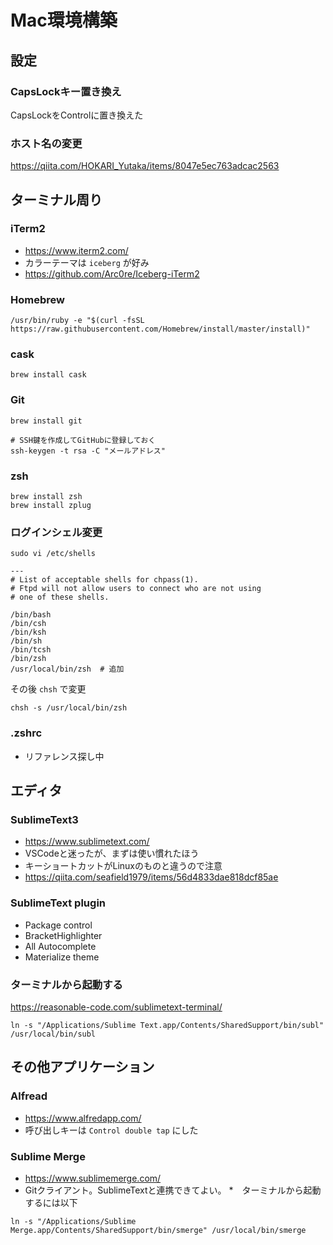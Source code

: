 # Mac環境構築

## 設定

### CapsLockキー置き換え

CapsLockをControlに置き換えた

### ホスト名の変更

https://qiita.com/HOKARI_Yutaka/items/8047e5ec763adcac2563

## ターミナル周り

### iTerm2

* https://www.iterm2.com/
* カラーテーマは `iceberg` が好み
* https://github.com/Arc0re/Iceberg-iTerm2

### Homebrew

```
/usr/bin/ruby -e "$(curl -fsSL https://raw.githubusercontent.com/Homebrew/install/master/install)"
```

### cask

```
brew install cask
```

### Git

```
brew install git

# SSH鍵を作成してGitHubに登録しておく
ssh-keygen -t rsa -C "メールアドレス"
```

### zsh

```
brew install zsh
brew install zplug
```

### ログインシェル変更

```
sudo vi /etc/shells

---
# List of acceptable shells for chpass(1).
# Ftpd will not allow users to connect who are not using
# one of these shells.

/bin/bash
/bin/csh
/bin/ksh
/bin/sh
/bin/tcsh
/bin/zsh
/usr/local/bin/zsh  # 追加
```

その後 `chsh` で変更

```
chsh -s /usr/local/bin/zsh
```

### .zshrc

* リファレンス探し中

## エディタ

### SublimeText3

* https://www.sublimetext.com/
* VSCodeと迷ったが、まずは使い慣れたほう
* キーショートカットがLinuxのものと違うので注意
* https://qiita.com/seafield1979/items/56d4833dae818dcf85ae

### SublimeText plugin

* Package control
* BracketHighlighter
* All Autocomplete
* Materialize theme

### ターミナルから起動する

https://reasonable-code.com/sublimetext-terminal/

```
ln -s "/Applications/Sublime Text.app/Contents/SharedSupport/bin/subl" /usr/local/bin/subl
```

## その他アプリケーション

### Alfread

* https://www.alfredapp.com/
* 呼び出しキーは `Control double tap` にした

### Sublime Merge

* https://www.sublimemerge.com/
* Gitクライアント。SublimeTextと連携できてよい。
*　ターミナルから起動するには以下
```
ln -s "/Applications/Sublime Merge.app/Contents/SharedSupport/bin/smerge" /usr/local/bin/smerge
```
